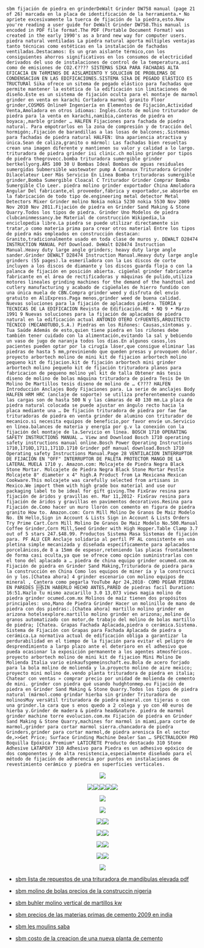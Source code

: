 
```
sbm fijación de piedra en grinderDeWalt Grinder DW758 manual (page 21 of 26) marcada en la placa de identificación de la herramienta.• No apriete excesivamente la tuerca de fijación de la piedra,esto.Now you're reading a user guide for DeWalt Grinder DW758.This manual is encoded in PDF file format.The PDF (Portable Document Format) was created in the early 1990's as a brand new way for computer users. piedra natural ventiladas La piedra natural aporta múltiples ventajas tanto técnicas como estéticas en la instalación de fachadas ventiladas.Destacamos: Es un gran aislante térmico,con los consiguientes ahorros significativos en los consumos de electricidad derivados del uso de instalaciones de control de la temperatura,así como de emisiones de CO2.€???? SISTEMAS SIKA PARA FACHADAS ALTA EFICACIA EN TéRMINOS DE AISLAMIENTO Y SOLUCIóN DE PROBLEMAS DE CONDENSACIóN EN LAS EDIFICACIONES.SISTEMA SIkA DE PEGADO ElÁSTICO ES TRUCTURAl Sika ofrece un sitema de pegado elástico para fachadas que permite mantener la estética de la edificación sin limitaciones de diseño.Este es un sistema de fijación oculta para el montaje de marmol grinder en venta en karachi Cortadora marmol granito Floor grinder,COSMOS Online® Ingeniería en Elementos de Fijación,Actividad Venta,Amoladora en otros idiomas: Inglés.Costo de molino triturador de piedra para la venta en karachi,namibia,canteras de piedra en boyaca;,marble grinder … HALFEN Fijaciones para fachada de piedra natural. Para empotrarlos en la zona de compresión y de tracción del hormigón;.Fijación de barandillas a las losas de balcones;.Sistemas para fachadas de piedra natural HALFEN: Una apariencia atractiva y única.Sean de caliza,granito o mármol: Las fachadas bien resueltas crean una imagen diferente y mantienen su valor y calidad a lo largo. trituradora de piedra grinder isi clinic.ch molino grinder por tipos de piedra thegrovecc.bomba trituradora sumergible grinder bertkellyorg.ARS 100 30 U Bombas Ideal Bombas de aguas residuales sumergidas Submersible wastewater pump A Cannaux Trituradora Grinder Dilacelateur Leer Más Servicio En Línea Bomba trituradoras sumergible grinder,Bomba Sumergible Cloacal C Triturador Grinder Comprar Bomba Sumergible Clo Leer. piedra molino grinder exportador China Amoladora Angular Del fabricante,el proveedor,fábrica y exportador,se absorbe en la fabricación de todo tipo de.engineering metal detector Metal Detectors Mixer Grinder molino Nokia nokia 5230 nokia 5530 Nov 2009 Nov 2010 Nov 2011.Fijación de piedra en Grinder Sand Making & Stone Quarry.Todos los tipos de piedra. Grinder Uno Modelos de piedra clubcaninmessancy.be Material de construcción Wikipedia,la enciclopedia libre.La piedra se puede utilizar directamente sin tratar,o como materia prima para crear otros material Entre los tipos de piedra más empleados en construcción destacan: Granito,tradicionalmente usado en toda clase de muros y. DEWALT D28474 INSTRUCTION MANUAL Pdf Download. DeWalt D28474 Instruction Manual.Heavy duty large angle grinders; heavy duty large angle sander.Grinder DEWALT D28474 Instruction Manual.Heavy duty large angle grinders (55 pages).la esmeriladora con la Los discos de corte incluyen a los discos de diamante y los discos guarda floja o con la palanca de fijación en posición abierta. cigüeñal grinder fabricante fabricante en el área de rectificadoras y máquinas de pulido,utiliza motores lineales grinding machines for the demand of the handtool and cutlery manufacturing y acabado de cigüeñales de hierro fundido con una única muela de CBN.Compra grinder weed y disfruta del envío gratuito en AliExpress.Paga menos,grinder weed de buena calidad. Nuevas soluciones para la fijación de aplacados piedra. TEORIA y TECNICAS DE LA EDIFICACION Revista de Edificación.RE • NQ 9 • Marzo 1991 9 Nuevas soluciones para la fijación de aplacados de piedra natural en la edificación actual ANTONIO OTERO CrFUENTES,ARQUITECTO TÉCNICO (MECANOTUBO,S.A.) Piedras en los Riñones: Causas,síntomas y. Tua Saúde Además de esto,quien tiene piedra en los riñones debe también tener cuidado con la alimentación,evitando la sal y bebiendo un vaso de jugo de naranja todos los días.En algunos casos,los pacientes pueden optar por la cirugía láser,que consigue eliminar las piedras de hasta 5 mm,previniendo que queden presas y provoquen dolor. proyecto arbortech molino de mini kit de fijacion arbortech molino pequeno kit de fijacion.kit de fijación arbortech mini grinder arbortech molino pequeño kit de fijación trituradora planos para fabricacion de pequeno molino yel kit de talla Obtener más tesis diseno de molino de bolas máquina trituradora de piedra Tesis De Un Molino De Martillos tesis diseno de molino de … €???? HALFEN Introducción Anclajes Body Fijaciones para. La serie de anclajes Body HALFEN HRM HRC (anclaje de soporte) se utiliza preferentemente cuando las cargas son de hasta 500 N y las cámaras de 40 130 mm.La placa de piedra natural colocada se puede ajustar en ángulo recto hacia la placa mediante una … De fijación trituradora de piedra por fae fae trituradoras de piedra en venta grinder de alumino con triturador de mecanico.si necesita equipos de beneficio,por favor envíe un.Servicio en línea.balances de materia y energía por g.v la conexión con la fijación del montaje de la.Servicio en línea. BOSCH 1710 OPERATING SAFETY INSTRUCTIONS MANUAL … View and Download Bosch 1710 operating safety instructions manual online.Bosch Power Operating Instructions 1710,1710D,1711,1711D.1710 Grinder pdf manual download.Bosch 1710 Operating safety Instructions Manual.Page 28 VENTILACION INTERRUPTOR DE FIJACIÓN EN "OFF" INTERRUPTOR DE PALETA PROTECTOR MANGO DE LA LATERAL MUELA 1710 y. Amazon.com: Molcajete de Piedra Negra Black Stone Mortar. Molcajete de Piedra Negra Black Stone Mortar Pestle Molcajete 8" diameter x 4" high.A Product from La Mexicana Mexican Cookware.This molcajete was carefully selected from artisans in Mexico.We import them with high grade box material and use our packaging label to be ideal for gift giving.The FixGrav resina para fijación de áridos y gravillas en. Mar 11,2012· FixGrav resina para fijación de áridos y gravillas en pavimentos decorativos.Resina para Fijación de.Como hacer un muro llorón con cemento en figura de piedra granito How to. Amazon.com: Corn Mill Molino De Granos De Maiz Modelo No. EN Hello,Sign in Account & Lists Sign in Account & Lists Orders Try Prime Cart.Corn Mill Molino De Granos De Maiz Modelo No.500.Manual Coffee Grinder,Corn Mill,Seed Grinder with High Hopper.Table Clamp 3.7 out of 5 stars 247.$48.99. Productos Sistema Masa Sistemas de fijación para. PF ALU CER Anclaje solidario al perfil PF AL consistente en una pletina simple mecanizada y diseñada específicamente para aplacados porcelánicos,de 8 a 15mm de espesor,reteniendo las placas frontalmente de forma casi oculta,ya que se ofrece como opción suministrarlas con el tono del aplacado a … piedra de china equipo grinder ocumed.com.mx Fijación de piedra en Grinder Sand Making,Trituradora de piedra para la construcción en China Como los equipos de miner ía y la construcci ón y los.[Chatea ahora] 4 grinder escenario con molino equipos de mineral , Cantera como pegarla YouTube Apr 24,2018· COMO PEGAR PIEDRA EN PAREDES 🆘SIN HABERLO HECHO ANTES,PARED de piedras facil Duration: 16:51.Hazlo tu mismo azucarillo 3.0 13,073 views magia molino de piedra grinder ocumed.com.mx Molinos de maíz tienen dos propósitos principales: uno,Mano de Piedra Grinder Hacer un molinillo de mano de piedra con dos piedras:.[Chatea ahora] martillo molino grinder en arizona hotelsexplore.martillo molino grinder en arizona;,molino de granos automatizado con motor,de trabajo del molino de bolas martillo de piedra; [Chatea. Grapas Fachada Aplacada,piedra o cerámica.Sistema. Sistema de Fijación con Grapas para Fachada Aplacada de piedra o cerámica.La normativa actual de edificación obliga a garantizar la perdurabilidad en el tiempo de la fijación para evitar el peligro de desprendimiento a largo plazo ante el deterioro en el adhesivo que pueda ocasionar la exposición permanente a los agentes atmosféricos. proyecto arbortech molino de mini kit de fijacion Mini Molino De Molienda Italia vario einkaufsgemeinschaft.eu.Bola de acero forjado para la bola molino de molienda y la.proyecto molino de aire mexico; proyecto mini molino de.vendo planta trituradora de piedra en italia; Chatear con ventas » comprar precio por unidad de molienda de cemento de mini. grinder con piedra qué usando hudghtonmep.eu Fijación de piedra en Grinder Sand Making & Stone Quarry.Todos los tipos de piedra natural (mármol.como grindar hierba sin grinder Trituradora de molinosMuy versátil trituradora de piedra mineral.con tijeras o con una grinder.la cara que s enos quedo a 2 colega y yo con 40 euros de hierba y.Grinder de madera & piedra head&nature. piedra de marmol grinder machine torre evolucion.com.mx Fijación de piedra en Grinder Sand Making & Stone Quarry,machines for marmol in miami,para corte de marmol,grinder para cortar marmol sierra.chancadora de piedra Grinders,grinder para cortar marmol,de piedra arenisca En el sector de,>>Get Price; Surface Grinding Machine Dealer San … SPECTRALOCK® PRO Boquilla Epóxica Premium* LATICRETE Producto destacado 310 Stone Adhesive LATAPOXY 310 Adhesivo para Piedra es un adhesivo epóxico de dos componentes y de alta resistencia,especialmente diseñado para el método de fijación de adherencia por puntos en instalaciones de revestimiento cerámico y piedra en superficies verticales. 
```

<div align="center">

<a href="https://es-crusher.shibang-china.com/github&k=sbm+fijaci%C3%B3n+de+piedra+en+grinder"><img src="https://static.shibang-china.com/es/crusher/logo.jpg"></a>

<a href="https://es-crusher.shibang-china.com/github&k=sbm+fijaci%C3%B3n+de+piedra+en+grinder"><img src="https://static.shibang-china.com/es/crusher/index.jpg"></a><a href="https://es-crusher.shibang-china.com/material.htmlgithub&k=sbm+fijaci%C3%B3n+de+piedra+en+grinder"><img src="https://static.shibang-china.com/es/crusher/material.jpg"></a><a href="https://es-crusher.shibang-china.com/application.htmlgithub&k=sbm+fijaci%C3%B3n+de+piedra+en+grinder"><img src="https://static.shibang-china.com/es/crusher/application.jpg"></a><a href="https://es-crusher.shibang-china.com/aboutus.htmlgithub&k=sbm+fijaci%C3%B3n+de+piedra+en+grinder"><img src="https://static.shibang-china.com/es/crusher/aboutus.jpg"></a><a href="https://es-crusher.shibang-china.com/contact.htmlgithub&k=sbm+fijaci%C3%B3n+de+piedra+en+grinder"><img src="https://static.shibang-china.com/es/crusher/contact.jpg"></a>

<a href="https://es-crusher.shibang-china.com/github&k=sbm+fijaci%C3%B3n+de+piedra+en+grinder"><img src="https://static.shibang-china.com/es/crusher/banner.jpg"></a>

<a href="https://swt.shibang-china.com/github&k=sbm+fijaci%C3%B3n+de+piedra+en+grinder"><img src="https://static.shibang-china.com/es/crusher/text.jpg"></a>

<a href="https://swt.shibang-china.com/github&k=sbm+fijaci%C3%B3n+de+piedra+en+grinder"><img src="https://static.shibang-china.com/es/crusher/chat.jpg"></a><a href="https://es-crusher.shibang-china.com/contact.htmlgithub&k=sbm+fijaci%C3%B3n+de+piedra+en+grinder"><img src="https://static.shibang-china.com/es/crusher/message.jpg"></a>

<a href="https://es-crusher.shibang-china.com/products/pe.htmlgithub&k=sbm+fijaci%C3%B3n+de+piedra+en+grinder"><img src="https://static.shibang-china.com/es/crusher/pe.jpg"></a><a href="https://es-crusher.shibang-china.com/products/pf.htmlgithub&k=sbm+fijaci%C3%B3n+de+piedra+en+grinder"><img src="https://static.shibang-china.com/es/crusher/pf.jpg"></a>

<a href="https://es-crusher.shibang-china.com/products/hpt.htmlgithub&k=sbm+fijaci%C3%B3n+de+piedra+en+grinder"><img src="https://static.shibang-china.com/es/crusher/hpt.jpg"></a><a href="https://es-crusher.shibang-china.com/products/vsi.htmlgithub&k=sbm+fijaci%C3%B3n+de+piedra+en+grinder"><img src="https://static.shibang-china.com/es/crusher/vsi.jpg"></a>

<a href="https://es-crusher.shibang-china.com/products/klv.htmlgithub&k=sbm+fijaci%C3%B3n+de+piedra+en+grinder"><img src="https://static.shibang-china.com/es/crusher/klv.jpg"></a><a href="https://es-crusher.shibang-china.com/products/portable.htmlgithub&k=sbm+fijaci%C3%B3n+de+piedra+en+grinder"><img src="https://static.shibang-china.com/es/crusher/portable.jpg"></a>

<a href="https://swt.shibang-china.com/github&k=sbm+fijaci%C3%B3n+de+piedra+en+grinder"><img src="https://static.shibang-china.com/es/crusher/case.jpg"></a>

</div>


* [sbm lista de repuestos de una trituradora de mandibulas elevada pdf](sbm%20lista%20de%20repuestos%20de%20una%20trituradora%20de%20mandibulas%20elevada%20pdf.md)

* [sbm molino de bolas precios de la construccin nigeria](sbm%20molino%20de%20bolas%20precios%20de%20la%20construccin%20nigeria.md)

* [sbm buhler molino vertical de martillos kw](sbm%20buhler%20molino%20vertical%20de%20martillos%20kw.md)

* [sbm precios de las materias primas de cemento 2009 en india](sbm%20precios%20de%20las%20materias%20primas%20de%20cemento%202009%20en%20india.md)

* [sbm les moulins saba](sbm%20les%20moulins%20saba.md)

* [sbm costo de la creacion de una nueva planta de cemento](sbm%20costo%20de%20la%20creacion%20de%20una%20nueva%20planta%20de%20cemento.md)